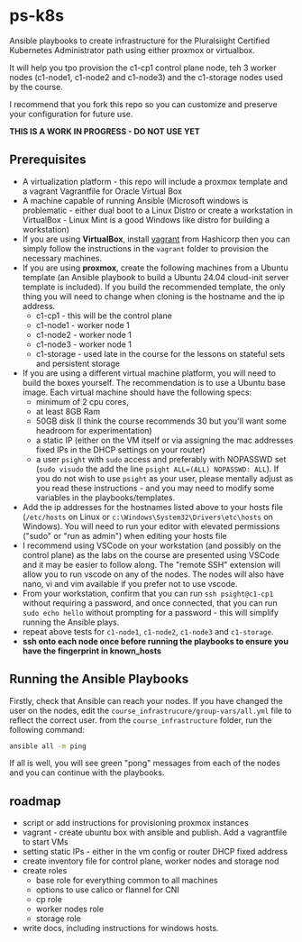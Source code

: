 # ps-k8s
Ansible playbooks to create infrastructure for the Pluralsiight Certified Kubernetes Administrator path using either proxmox or virtualbox.

It will help you tpo provision the c1-cp1 control plane node, teh 3 worker nodes (c1-node1, c1-node2 and c1-node3) and the c1-storage nodes used by the course.

I recommend that you fork this repo so you can customize and preserve your configuration for future use.

**THIS IS A WORK IN PROGRESS - DO NOT USE YET**


## Prerequisites
 - A virtualization platform - this repo will include a proxmox template and a vagrant Vagrantfile for Oracle Virtual Box
 - A machine capable of running Ansible (Microsoft windows is problematic - either dual boot to a Linux Distro or create a workstation in VirtualBox - Linux Mint is a good Windows like distro for building a workstation)
 - If you are using **VirtualBox**, install [vagrant](https://developer.hashicorp.com/vagrant/install?product_intent=vagrant) from Hashicorp then you can simply follow the instructions in the `vagrant` folder to provision the necessary machines.
 - If you are using **proxmox**, create the following machines from a Ubuntu template (an Ansible playbook to build a Ubuntu 24.04 cloud-init server template is included). If you build the recommended template, the only thing you will need to change when cloning is the hostname and the ip address.
    - c1-cp1 - this will be the control plane
    - c1-node1 - worker node 1
    - c1-node2 - worker node 1
    - c1-node3 - worker node 1
    - c1-storage - used late in the course for the lessons on stateful sets and persistent storage
- If you are using a different virtual machine platform, you will need to build the boxes yourself. The recommendation is to use a Ubuntu base image. Each virtual machine should have the following specs:
    -  minimum of 2 cpu cores, 
    - at least 8GB Ram 
    - 50GB disk (I think the course recommends 30 but you'll want some headroom for experimentation)
    - a static IP (either on the VM itself or via assigning the mac addresses fixed IPs in the DHCP settings on your router)
    - a user `psight` with `sudo` access and preferably with NOPASSWD set (`sudo visudo` the add the line `psight ALL=(ALL) NOPASSWD: ALL`). If you do not wish to use `psight` as your user, please mentally adjust as you read these instructions - and you may need to modify some variables in the playbooks/templates.    
- Add the ip addresses for the hostnames listed above to your hosts file (`/etc/hosts` on Linux or `c:\Windows\System32\Drivers\etc\hosts` on Windows). You will need to run your editor with elevated permissions ("sudo" or "run as admin") when editing your hosts file
- I recommend using VSCode on your workstation (and possibly on the control plane) as the labs on the course are presented using VSCode and it may be easier to follow along. The "remote SSH" extension will allow you to run vscode on any of the nodes. The nodes will also have nano, vi and vim available if you prefer not to use vscode.
- From your workstation, confirm that you can run `ssh psight@c1-cp1` without requiring a password, and once connected, that you can run `sudo echo hello` without prompting for a password - this will simplify running the Ansible plays.
- repeat above tests for `c1-node1`, `c1-node2`, `c1-node3` and `c1-storage`.
- **ssh onto each node once before running the playbooks to ensure you have the fingerprint in known_hosts**

## Running the Ansible Playbooks

Firstly, check that Ansible can reach your nodes. If you have changed the user on the nodes, edit the `course_infrastrucure/group-vars/all.yml` file to reflect the correct user.
from the `course_infrastructure` folder, run the following command: 

```bash
ansible all -m ping
```

If all is well, you will see green "pong" messages from each of the nodes and you can continue with the playbooks.


## roadmap
 - script or add instructions for provisioning proxmox instances
 - vagrant - create ubuntu box with ansible and publish. Add a vagrantfile to start VMs
 - setting static IPs - either in the vm config or router DHCP fixed address
 - create inventory file for control plane, worker nodes and storage nod
 - create roles
    - base role for everything common to all machines
    - options to use calico or flannel for CNI
    - cp role
    - worker nodes role
    - storage role
- write docs, including instructions for windows hosts.
